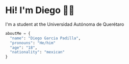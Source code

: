 # Hi! I'm Diego 👋🏼

I'm a student at the Universidad Autónoma de Querétaro

```python
aboutMe = {
  "name": "Diego Garcia Padilla",
  "pronouns": "He/him"
  "age": "18",
  "nationality": "mexican"
}
```
  
